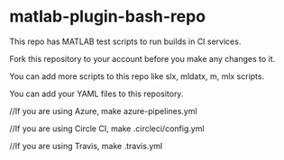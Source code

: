# matlab-plugin-bash-repo

This repo has MATLAB test scripts to run builds in CI services.

Fork this repository to your account before you make any changes to it.

You can add more scripts to this repo like slx, mldatx, m, mlx scripts.

You can add your YAML files to this repository.

//If you are using Azure, make azure-pipelines.yml

//If you are using Circle CI, make .circleci/config.yml

//If you are using Travis, make .travis.yml


